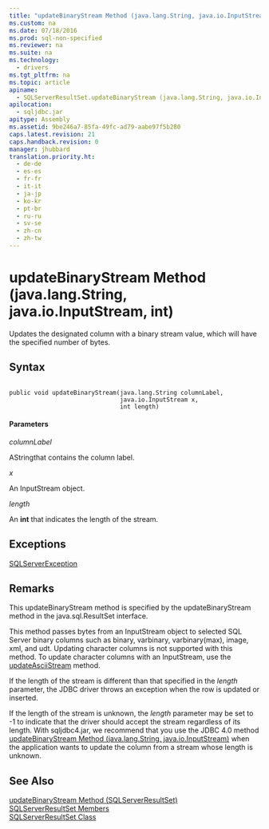 ```yaml
---
title: "updateBinaryStream Method (java.lang.String, java.io.InputStream, int)"
ms.custom: na
ms.date: 07/18/2016
ms.prod: sql-non-specified
ms.reviewer: na
ms.suite: na
ms.technology: 
  - drivers
ms.tgt_pltfrm: na
ms.topic: article
apiname: 
  - SQLServerResultSet.updateBinaryStream (java.lang.String, java.io.InputStream, int)
apilocation: 
  - sqljdbc.jar
apitype: Assembly
ms.assetid: 9be246a7-85fa-49fc-ad79-aabe97f5b280
caps.latest.revision: 21
caps.handback.revision: 0
manager: jhubbard
translation.priority.ht: 
  - de-de
  - es-es
  - fr-fr
  - it-it
  - ja-jp
  - ko-kr
  - pt-br
  - ru-ru
  - sv-se
  - zh-cn
  - zh-tw
---
```

# updateBinaryStream Method (java.lang.String, java.io.InputStream, int)
  Updates the designated column with a binary stream value, which will have the specified number of bytes.  
  
## Syntax  
  
```  
  
public void updateBinaryStream(java.lang.String columnLabel,  
                               java.io.InputStream x,  
                               int length)  
```  
  
#### Parameters  
 *columnLabel*  
  
 AStringthat contains the column label.  
  
 *x*  
  
 An InputStream object.  
  
 *length*  
  
 An **int** that indicates the length of the stream.  
  
## Exceptions  
 [SQLServerException](../content/SQLServerException-Class.md)  
  
## Remarks  
 This updateBinaryStream method is specified by the updateBinaryStream method in the java.sql.ResultSet interface.  
  
 This method passes bytes from an InputStream object to selected  SQL Server  binary columns such as binary, varbinary, varbinary(max), image, xml, and udt. Updating character columns is not supported with this method. To update character columns with an InputStream, use the [updateAsciiStream](../content/updateAsciiStream-Method--SQLServerResultSet-.md) method.  
  
 If the length of the stream is different than that specified in the *length* parameter, the JDBC driver throws an exception when the row is updated or inserted.  
  
 If the length of the stream is unknown, the *length* parameter may be set to -1 to indicate that the driver should accept the stream regardless of its length. With sqljdbc4.jar, we recommend that you use the JDBC 4.0 method [updateBinaryStream Method &#40;java.lang.String, java.io.InputStream&#41;](../content/updateBinaryStream-Method--java.lang.String--java.io.InputStream-.md) when the application wants to update the column from a stream whose length is unknown.  
  
## See Also  
 [updateBinaryStream Method &#40;SQLServerResultSet&#41;](../content/updateBinaryStream-Method--SQLServerResultSet-.md)   
 [SQLServerResultSet Members](../content/SQLServerResultSet-Members.md)   
 [SQLServerResultSet Class](../content/SQLServerResultSet-Class.md)  
  
  